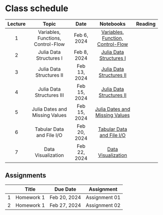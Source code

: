 # Class schedule

| Lecture | Topic                              | Date          |  Notebooks                                                                             | Reading              |
|:-------:|:----------------------------------:|:-------------:|:--------------------------------------------------------------------------------------:|:--------------------:|
| 1       | Variables, Functions, Control-Flow | Feb  6, 2024  | [Variables, Function, Control-Flow](/assets/notebooksolutions/Lect01/Lect01.html)      |                      |
| 2       | Julia Data Structures I            | Feb  8, 2024  | [Julia Data Structures I](/assets/notebooksolutions/Lect02/Lect02.html)                |                      |
| 3       | Julia Data Structures II           | Feb  13, 2024  | [Julia Data Structures II](/assets/notebooksolutions/Lect03/Lect03.html)              |                      |
| 4       | Julia Data Structures III          | Feb  15, 2024  | [Julia Data Structures II](/assets/notebooksolutions/Lect04/Lect04.html)              |                      |
| 5       | Julia Dates and Missing Values     | Feb  15, 2024  | [Julia Dates and Missing Values](/assets/notebooksolutions/Lect05/Lect05.html)        |                      |
| 6       | Tabular Data and File I/O          | Feb  20, 2024  | [Tabular Data and File I/O](/assets/notebooksolutions/Lect06/Lect06.html)        |                      |
| 7       | Data Visualization                 | Feb  22, 2024  | [Data Visualization](/assets/notebooksolutions/Lect07/Lect07.html)        |                      |


## Assignments

|         | Title                                      | Due Date          | Assignment                                              |
|:-------:|:------------------------------------------:|:-----------------:|:-------------------------------------------------------:|
| 1       | Homework 1                                 | Feb 20, 2024      | Assignment 01      |
| 2       | Homework 1                                 | Feb 27, 2024      | Assignment 02      |